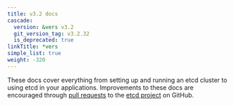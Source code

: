 ```yaml
---
title: v3.2 docs
cascade:
  version: &vers v3.2
  git_version_tag: v3.2.32
  is_deprecated: true
linkTitle: *vers
simple_list: true
weight: -320
---
```


These docs cover everything from setting up and running an etcd cluster to using etcd in your applications. Improvements to these docs are encouraged through [pull requests](https://help.github.com/en/articles/about-pull-requests) to the [etcd project](https://github.com/etcd-io/etcd) on GitHub.
